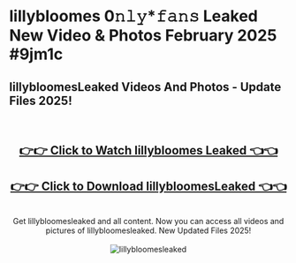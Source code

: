 # lillybloomes 0𝚗𝚕𝚢*𝚏𝚊𝚗𝚜 Leaked New Video & Photos February 2025 #9jm1c

<h2>lillybloomesLeaked Videos And Photos - Update Files 2025!</h2>
<br>
<div align="center">
<h2><a href="https://mediaupload.pro?title=lillybloomes&ref=11F" rel="nofollow">👉👉 Click to Watch lillybloomes Leaked 👈👈</a></h2>
<h2><a href="https://mediaupload.pro?title=lillybloomes&ref=11F" rel="nofollow">👉👉 Click to Download lillybloomesLeaked 👈👈</a></h2>
<br>
Get lillybloomesleaked and all content. Now you can access all videos and pictures of lillybloomesleaked. New Updated Files 2025!
<br>
<br>
<a href="https://mediaupload.pro?title=lillybloomes&ref=11F" rel="nofollow" data-target="animated-image.originalLink"><img src="https://i.ibb.co/Gkj2r4b/banner.png" alt="lillybloomesleaked" style="max-width: 100%; display: inline-block;" data-target="animated-image.originalImage"></a>
</div>
<br>

